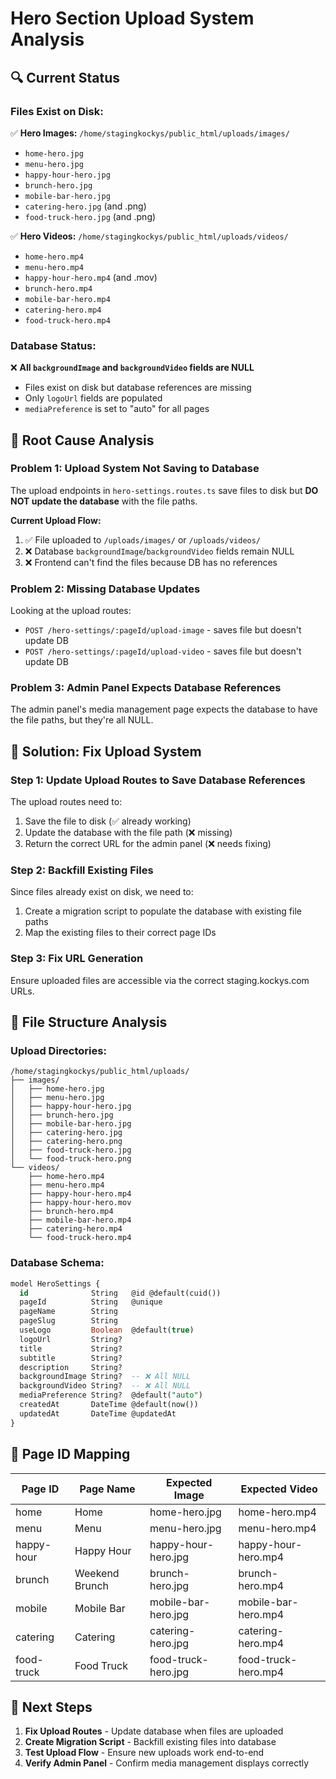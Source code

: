 # Hero Section Upload System Analysis

## 🔍 **Current Status**

### **Files Exist on Disk:**
✅ **Hero Images:** `/home/stagingkockys/public_html/uploads/images/`
- `home-hero.jpg`
- `menu-hero.jpg` 
- `happy-hour-hero.jpg`
- `brunch-hero.jpg`
- `mobile-bar-hero.jpg`
- `catering-hero.jpg` (and .png)
- `food-truck-hero.jpg` (and .png)

✅ **Hero Videos:** `/home/stagingkockys/public_html/uploads/videos/`
- `home-hero.mp4`
- `menu-hero.mp4`
- `happy-hour-hero.mp4` (and .mov)
- `brunch-hero.mp4`
- `mobile-bar-hero.mp4`
- `catering-hero.mp4`
- `food-truck-hero.mp4`

### **Database Status:**
❌ **All `backgroundImage` and `backgroundVideo` fields are NULL**
- Files exist on disk but database references are missing
- Only `logoUrl` fields are populated
- `mediaPreference` is set to "auto" for all pages

## 🚨 **Root Cause Analysis**

### **Problem 1: Upload System Not Saving to Database**
The upload endpoints in `hero-settings.routes.ts` save files to disk but **DO NOT update the database** with the file paths.

**Current Upload Flow:**
1. ✅ File uploaded to `/uploads/images/` or `/uploads/videos/`
2. ❌ Database `backgroundImage`/`backgroundVideo` fields remain NULL
3. ❌ Frontend can't find the files because DB has no references

### **Problem 2: Missing Database Updates**
Looking at the upload routes:
- `POST /hero-settings/:pageId/upload-image` - saves file but doesn't update DB
- `POST /hero-settings/:pageId/upload-video` - saves file but doesn't update DB

### **Problem 3: Admin Panel Expects Database References**
The admin panel's media management page expects the database to have the file paths, but they're all NULL.

## 🔧 **Solution: Fix Upload System**

### **Step 1: Update Upload Routes to Save Database References**

The upload routes need to:
1. Save the file to disk (✅ already working)
2. Update the database with the file path (❌ missing)
3. Return the correct URL for the admin panel (❌ needs fixing)

### **Step 2: Backfill Existing Files**

Since files already exist on disk, we need to:
1. Create a migration script to populate the database with existing file paths
2. Map the existing files to their correct page IDs

### **Step 3: Fix URL Generation**

Ensure uploaded files are accessible via the correct staging.kockys.com URLs.

## 📁 **File Structure Analysis**

### **Upload Directories:**
```
/home/stagingkockys/public_html/uploads/
├── images/
│   ├── home-hero.jpg
│   ├── menu-hero.jpg
│   ├── happy-hour-hero.jpg
│   ├── brunch-hero.jpg
│   ├── mobile-bar-hero.jpg
│   ├── catering-hero.jpg
│   ├── catering-hero.png
│   ├── food-truck-hero.jpg
│   └── food-truck-hero.png
└── videos/
    ├── home-hero.mp4
    ├── menu-hero.mp4
    ├── happy-hour-hero.mp4
    ├── happy-hour-hero.mov
    ├── brunch-hero.mp4
    ├── mobile-bar-hero.mp4
    ├── catering-hero.mp4
    └── food-truck-hero.mp4
```

### **Database Schema:**
```sql
model HeroSettings {
  id              String   @id @default(cuid())
  pageId          String   @unique
  pageName        String
  pageSlug        String
  useLogo         Boolean  @default(true)
  logoUrl         String?
  title           String?
  subtitle        String?
  description     String?
  backgroundImage String?  -- ❌ All NULL
  backgroundVideo String?  -- ❌ All NULL
  mediaPreference String?  @default("auto")
  createdAt       DateTime @default(now())
  updatedAt       DateTime @updatedAt
}
```

## 🎯 **Page ID Mapping**

| Page ID | Page Name | Expected Image | Expected Video |
|---------|-----------|----------------|----------------|
| home | Home | home-hero.jpg | home-hero.mp4 |
| menu | Menu | menu-hero.jpg | menu-hero.mp4 |
| happy-hour | Happy Hour | happy-hour-hero.jpg | happy-hour-hero.mp4 |
| brunch | Weekend Brunch | brunch-hero.jpg | brunch-hero.mp4 |
| mobile | Mobile Bar | mobile-bar-hero.jpg | mobile-bar-hero.mp4 |
| catering | Catering | catering-hero.jpg | catering-hero.mp4 |
| food-truck | Food Truck | food-truck-hero.jpg | food-truck-hero.mp4 |

## 🔄 **Next Steps**

1. **Fix Upload Routes** - Update database when files are uploaded
2. **Create Migration Script** - Backfill existing files into database
3. **Test Upload Flow** - Ensure new uploads work end-to-end
4. **Verify Admin Panel** - Confirm media management displays correctly




